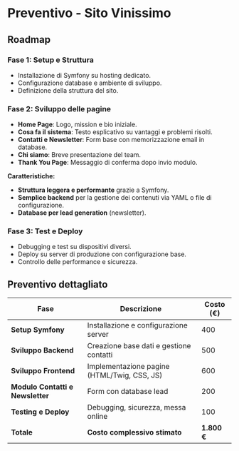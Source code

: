 # Preventivo - Sito  Vinissimo

## Roadmap

### **Fase 1: Setup e Struttura**
- Installazione di Symfony su hosting dedicato.
- Configurazione database e ambiente di sviluppo.
- Definizione della struttura del sito.

### **Fase 2: Sviluppo delle pagine**
- **Home Page**: Logo, mission e bio iniziale.
- **Cosa fa il sistema**: Testo esplicativo su vantaggi e problemi risolti.
- **Contatti e Newsletter**: Form base con memorizzazione email in database.
- **Chi siamo**: Breve presentazione del team.
- **Thank You Page**: Messaggio di conferma dopo invio modulo.

 **Caratteristiche:**
- **Struttura leggera e performante** grazie a Symfony.
- **Semplice backend** per la gestione dei contenuti via YAML o file di configurazione.
- **Database per lead generation** (newsletter).

### **Fase 3: Test e Deploy**
- Debugging e test su dispositivi diversi.
- Deploy su server di produzione con configurazione base.
- Controllo delle performance e sicurezza.

## **Preventivo dettagliato**

| **Fase**                  | **Descrizione**                                     | **Costo (€)** |
|---------------------------|---------------------------------------------------|--------------|
| **Setup Symfony**         | Installazione e configurazione server             | 400          |
| **Sviluppo Backend**      | Creazione base dati e gestione contatti           | 500          |
| **Sviluppo Frontend**     | Implementazione pagine (HTML/Twig, CSS, JS)       | 600          |
| **Modulo Contatti e Newsletter** | Form con database lead                      | 200          |
| **Testing e Deploy**      | Debugging, sicurezza, messa online                | 100          |
| **Totale**                | **Costo complessivo stimato**                     | **1.800 €**  |



